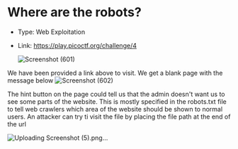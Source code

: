 # Where are the robots?
* Type: Web Exploitation
* Link: https://play.picoctf.org/challenge/4

  ![Screenshot (601)](https://github.com/Fernandez99fc/cybersec/assets/172477285/2fc4a8e5-2213-42b8-9888-1e992fa7536f)

We have been provided a link above to visit. We get a blank page with the message below
![Screenshot (602)](https://github.com/Fernandez99fc/cybersec/assets/172477285/9b2af35f-f236-45b5-a144-99c8ed61c95f)

The hint button on the page could tell us that the admin doesn't want us to see some parts of the website. This is mostly specified in the robots.txt file to tell web crawlers which area of the website should be shown to normal users.
An attacker can try ti visit the file by placing the file path at the end of the url

  ![Uploading Screenshot (5).png…]()


